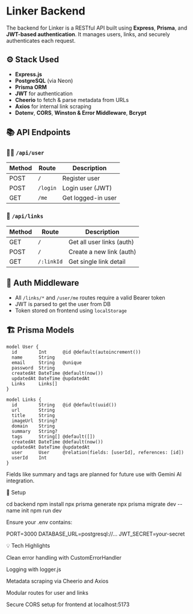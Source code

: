 # Linker Backend

The backend for Linker is a RESTful API built using **Express**, **Prisma**, and **JWT-based authentication**. It manages users, links, and securely authenticates each request.

## ⚙️ Stack Used

- **Express.js**
- **PostgreSQL** (via Neon)
- **Prisma ORM**
- **JWT** for authentication
- **Cheerio** to fetch & parse metadata from URLs
- **Axios** for internal link scraping
- **Dotenv**, **CORS**, **Winston & Error Middleware**, **Bcrypt**

## 📚 API Endpoints

### 🧑‍💼 `/api/user`
| Method | Route     | Description           |
|--------|-----------|-----------------------|
| POST   | `/`       | Register user         |
| POST   | `/login`  | Login user (JWT)      |
| GET    | `/me`     | Get logged-in user    |

### 🔗 `/api/links`
| Method | Route        | Description                  |
|--------|--------------|------------------------------|
| GET    | `/`          | Get all user links (auth)    |
| POST   | `/`          | Create a new link (auth)     |
| GET    | `/:linkId`   | Get single link detail       |

## 🔐 Auth Middleware

- All `/links/*` and `/user/me` routes require a valid Bearer token
- JWT is parsed to get the user from DB
- Token stored on frontend using `localStorage`


## 🏗️ Prisma Models

```prisma
model User {
  id        Int      @id @default(autoincrement())
  name      String
  email     String   @unique
  password  String
  createdAt DateTime @default(now())
  updatedAt DateTime @updatedAt
  Links     Links[]
}

model Links {
  id        String   @id @default(uuid())
  url       String
  title     String
  imageUrl  String?
  domain    String
  summary   String?
  tags      String[] @default([])
  createdAt DateTime @default(now())
  updatedAt DateTime @updatedAt
  user      User     @relation(fields: [userId], references: [id])
  userId    Int
}

```

Fields like summary and tags are planned for future use with Gemini AI integration.

🔧 Setup

cd backend
npm install
npx prisma generate
npx prisma migrate dev --name init
npm run dev

Ensure your .env contains:

PORT=3000
DATABASE_URL=postgresql://...
JWT_SECRET=your-secret

💡 Tech Highlights

Clean error handling with CustomErrorHandler

Logging with logger.js

Metadata scraping via Cheerio and Axios

Modular routes for user and links

Secure CORS setup for frontend at localhost:5173

